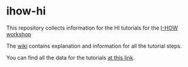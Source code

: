 # ihow-hi
This repository collects information for the HI tutorials for the [I-HOW workshop](https://ihowradioastro.github.io/)

The [wiki](https://github.com/eakadams/ihow-hi/wiki) contains explanation and information for all the tutorial steps.

You can find all the data for the tutorials [at this link](https://drive.google.com/drive/folders/1fRpLXBZkexacbAjyFys6Kkz-WzVI1qps?usp=sharing).
